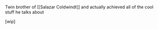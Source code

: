 Twin brother of [[Salazar Coldwindt]] and actually achieved all of the cool stuff he talks about

[wip]

